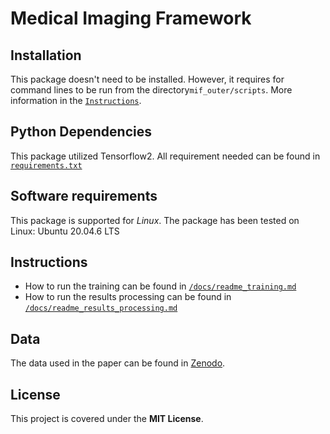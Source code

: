 # Medical Imaging Framework

## Installation
This package doesn't need to be installed. However, it requires for command lines to be run from the directory`mif_outer/scripts`. More information in the [`Instructions`](#Instructions).

## Python Dependencies
This package utilized Tensorflow2. All requirement needed can be found in [`requirements.txt`](requirements.txt)

## Software requirements
This package is supported for *Linux*. The package has been tested on Linux: Ubuntu 20.04.6 LTS

## Instructions
* How to run the training can be found in [`/docs/readme_training.md`](/docs/readme_training.md)
* How to run the results processing can be found in [`/docs/readme_results_processing.md`](/docs/readme_results_processing.md)

## Data
The data used in the paper can be found in [Zenodo](https://zenodo.org/records/14847200).

## License
This project is covered under the **MIT License**.